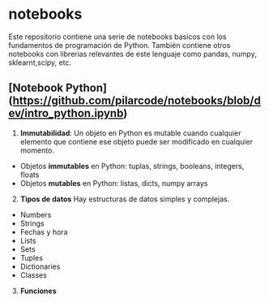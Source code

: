 # notebooks
Este repositorio contiene una serie de notebooks basicos con los fundamentos de programación de Python.
También contiene otros notebooks con librerias relevantes de este lenguaje como pandas, numpy, sklearnt,scipy, etc.

## [Notebook Python] (https://github.com/pilarcode/notebooks/blob/dev/intro_python.ipynb)
1. **Immutabilidad**:
Un objeto en Python es mutable cuando cualquier elemento que contiene ese objeto puede ser modificado en cualquier momento.

- Objetos **immutables** en Python: tuplas, strings, booleans, integers, floats
- Objetos **mutables** en Python: listas, dicts, numpy arrays

2. **Tipos de datos**
Hay estructuras de datos simples y complejas.
- Numbers
- Strings
- Fechas y hora
- Lists
- Sets
- Tuples
- Dictionaries 
- Classes

3. **Funciones**
